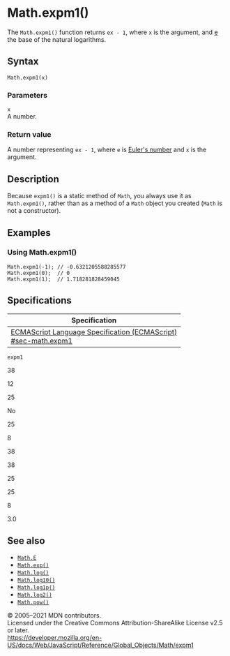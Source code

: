 # Math.expm1()

The `Math.expm1()` function returns `ex - 1`, where `x` is the argument, and [e](e) the base of the natural logarithms.

## Syntax

    Math.expm1(x)

### Parameters

`x`  
A number.

### Return value

A number representing `ex - 1`, where `e` is [Euler's number](e) and `x` is the argument.

## Description

Because `expm1()` is a static method of `Math`, you always use it as `Math.expm1()`, rather than as a method of a `Math` object you created (`Math` is not a constructor).

## Examples

### Using Math.expm1()

    Math.expm1(-1); // -0.6321205588285577
    Math.expm1(0);  // 0
    Math.expm1(1);  // 1.718281828459045

## Specifications

<table><thead><tr class="header"><th>Specification</th></tr></thead><tbody><tr class="odd"><td><a href="https://tc39.es/ecma262/#sec-math.expm1">ECMAScript Language Specification (ECMAScript)<br />
<span class="small">#sec-math.expm1</span></a></td></tr></tbody></table>

`expm1`

38

12

25

No

25

8

38

38

25

25

8

3.0

## See also

-   [`Math.E`](e)
-   [`Math.exp()`](exp)
-   [`Math.log()`](log)
-   [`Math.log10()`](log10)
-   [`Math.log1p()`](log1p)
-   [`Math.log2()`](log2)
-   [`Math.pow()`](pow)

© 2005–2021 MDN contributors.  
Licensed under the Creative Commons Attribution-ShareAlike License v2.5 or later.  
<a href="https://developer.mozilla.org/en-US/docs/Web/JavaScript/Reference/Global_Objects/Math/expm1" class="_attribution-link">https://developer.mozilla.org/en-US/docs/Web/JavaScript/Reference/Global_Objects/Math/expm1</a>
